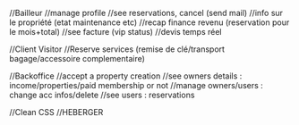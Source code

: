 //Bailleur
//manage profile
//see reservations, cancel (send mail)
//info sur le propriété (etat maintenance etc)
//recap finance revenu (reservation pour le mois+total)
//see facture (vip status)
//devis temps réel



//Client Visitor
//Reserve services (remise de clé/transport bagage/accessoire complementaire)


//Backoffice
//accept a property creation
//see owners details : income/properties/paid membership or not
//manage owners/users : change acc infos/delete
//see users : reservations


//Clean CSS
//HEBERGER